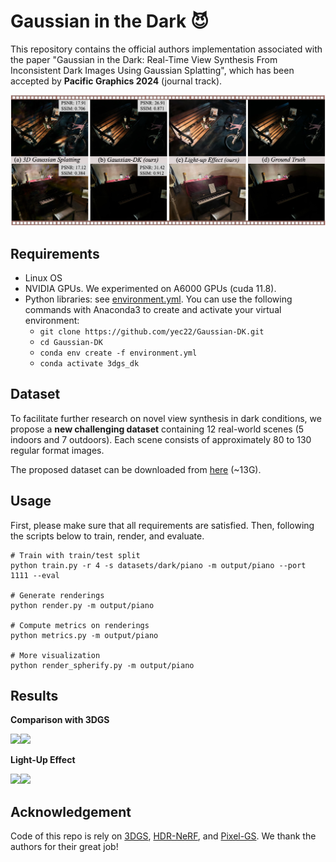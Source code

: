 # Gaussian in the Dark 😈

This repository contains the official authors implementation associated with the paper "Gaussian in the Dark: Real-Time View Synthesis From Inconsistent Dark Images Using Gaussian Splatting", which has been accepted by **Pacific Graphics 2024** (journal track).

<img src="assets/teaser.png">

## Requirements

* Linux OS
* NVIDIA GPUs. We experimented on A6000 GPUs (cuda 11.8).
* Python libraries: see [environment.yml](./environment.yml). You can use the following commands with Anaconda3 to create and activate your virtual environment:
  - `git clone https://github.com/yec22/Gaussian-DK.git`
  - `cd Gaussian-DK`
  - `conda env create -f environment.yml`
  - `conda activate 3dgs_dk`

## Dataset

To facilitate further research on novel view synthesis in dark conditions, we propose a **new challenging dataset** containing 12 real-world scenes (5 indoors and 7 outdoors). Each scene consists of approximately 80 to 130 regular format images.

The proposed dataset can be downloaded from [here](https://pan.baidu.com/s/1xmZqYEJ5ZMkdldPS9_MgiQ?pwd=jf48) (~13G).

## Usage

First, please make sure that all requirements are satisfied.
Then, following the scripts below to train, render, and evaluate.

```
# Train with train/test split
python train.py -r 4 -s datasets/dark/piano -m output/piano --port 1111 --eval

# Generate renderings
python render.py -m output/piano

# Compute metrics on renderings
python metrics.py -m output/piano

# More visualization
python render_spherify.py -m output/piano
```

## Results

**Comparison with 3DGS**

<img src="assets/3dgs.gif" width="300"/><img src="assets/ours.gif" width="300"/>

**Light-Up Effect**

<img src="assets/light1.gif" width="300"/><img src="assets/light2.gif" width="300"/>

## Acknowledgement

Code of this repo is rely on [3DGS](https://github.com/graphdeco-inria/gaussian-splatting), [HDR-NeRF](https://github.com/xhuangcv/hdr-nerf/), and [Pixel-GS](https://github.com/zhengzhang01/Pixel-GS). We thank the authors for their great job!